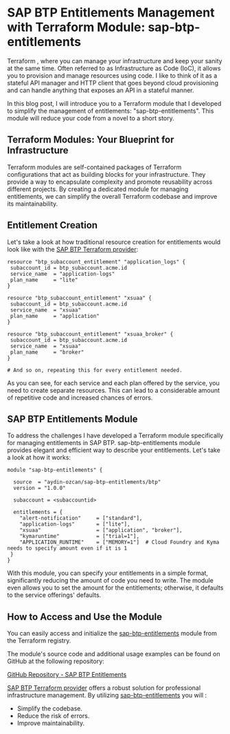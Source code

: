 
# SAP BTP Entitlements Management with Terraform Module: sap-btp-entitlements

Terraform , where you can manage your infrastructure and keep your sanity at the same time. Often referred to as Infrastructure as Code (IoC), it allows you to provision and manage resources using code. I like to think of it as a stateful API manager and HTTP client that goes beyond cloud provisioning and can handle anything that exposes an API in a stateful manner.

In this blog post, I will introduce you to a Terraform module that I developed to simplify the management of entitlements: "sap-btp-entitlements". This module will reduce your code from a novel to a short story.

## Terraform Modules: Your Blueprint for Infrastructure

Terraform modules are self-contained packages of Terraform configurations that act as building blocks for your infrastructure. They provide a way to encapsulate complexity and promote reusability across different projects. By creating a dedicated module for managing entitlements, we can simplify the overall Terraform codebase and improve its maintainability.

## Entitlement Creation

Let's take a look at how traditional resource creation for entitlements would look like with the [SAP BTP Terraform provider](https://registry.terraform.io/providers/SAP/btp/):

```hcl
resource "btp_subaccount_entitlement" "application_logs" {
 subaccount_id = btp_subaccount.acme.id
 service_name  = "application-logs"
 plan_name     = "lite"
}

resource "btp_subaccount_entitlement" "xsuaa" {
 subaccount_id = btp_subaccount.acme.id
 service_name  = "xsuaa"
 plan_name     = "application"
}

resource "btp_subaccount_entitlement" "xsuaa_broker" {
 subaccount_id = btp_subaccount.acme.id
 service_name  = "xsuaa"
 plan_name     = "broker"
}

# And so on, repeating this for every entitlement needed.
```

As you can see, for each service and each plan offered by the service, you need to create separate resources. This can lead to a considerable amount of repetitive code and increased chances of errors.

## SAP BTP Entitlements Module

To address the challenges I have developed a Terraform module specifically for managing entitlements in SAP BTP. sap-btp-entitlements module provides elegant and efficient way to describe your entitlements. Let's take a look at how it works:

```hcl
module "sap-btp-entitlements" {
  
  source  = "aydin-ozcan/sap-btp-entitlements/btp"
  version = "1.0.0"

  subaccount = <subaccountid>

  entitlements = {
    "alert-notification"     = ["standard"],
    "application-logs"       = ["lite"],
    "xsuaa"                  = ["application", "broker"],
    "kymaruntime"            = ["trial=1"],  
    "APPLICATION_RUNTIME"    = ["MEMORY=1"]  # Cloud Foundry and Kyma needs to specify amount even if it is 1
 }
}
```

With this module, you can specify your entitlements in a simple format, significantly reducing the amount of code you need to write. The module even allows you to set the amount for the entitlements; otherwise, it defaults to the service offerings' defaults.

## How to Access and Use the Module

You can easily access and initialize the [sap-btp-entitlements](https://registry.terraform.io/modules/aydin-ozcan/sap-btp-entitlements) module from the Terraform registry. 

The module's source code and additional usage examples can be found on GitHub at the following repository:

[GitHub Repository - SAP BTP Entitlements](https://github.com/aydin-ozcan/terraform-btp-sap-btp-entitlements)


[SAP BTP Terraform provider](https://registry.terraform.io/providers/SAP/btp/) offers a robust solution for professional infrastructure management.
By utilizing [sap-btp-entitlements](https://registry.terraform.io/modules/aydin-ozcan/sap-btp-entitlements) you will :

- Simplify the codebase.
- Reduce the risk of errors.
- Improve maintainability.
